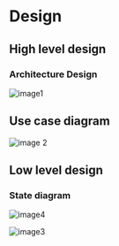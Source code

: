 # Design 

## High level design

### Architecture Design

![image1](https://user-images.githubusercontent.com/94296796/143383670-4616acf9-3565-42b7-91c2-c028dfe267b8.jpg)

## Use case diagram

![image 2](https://user-images.githubusercontent.com/94296796/143383878-9e774e10-59a2-4041-a9f6-763af163f9e6.jpg)

## Low level design 

### State diagram 

![image4](https://user-images.githubusercontent.com/94296796/143384119-2b574241-f776-4ca6-a1bb-2107568e480e.jpg)

![image3](https://user-images.githubusercontent.com/94296796/143384128-3cc042e8-3bb9-4258-9149-fffa72aa107a.jpg)
